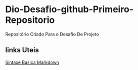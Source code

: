 # Dio-Desafio-github-Primeiro-Repositorio
Repositório Criado Para o Desafio De Projeto

## links Uteis
[Sintaxe Basica Markdown](https://docs.github.com/pt/get-started/writing-on-github/getting-started-with-writing-and-formatting-on-github/basic-writing-and-formatting-syntax)
